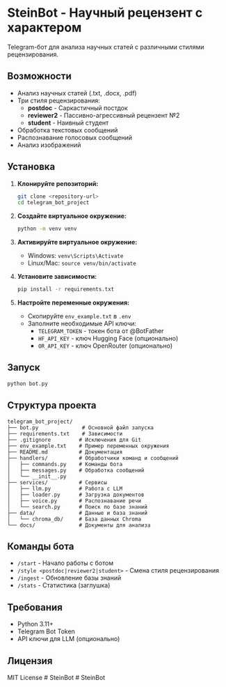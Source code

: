 # SteinBot - Научный рецензент с характером

Telegram-бот для анализа научных статей с различными стилями рецензирования.

## Возможности

- Анализ научных статей (.txt, .docx, .pdf)
- Три стиля рецензирования:
  - **postdoc** - Саркастичный постдок
  - **reviewer2** - Пассивно-агрессивный рецензент №2
  - **student** - Наивный студент
- Обработка текстовых сообщений
- Распознавание голосовых сообщений
- Анализ изображений

## Установка

1. **Клонируйте репозиторий:**
   ```bash
   git clone <repository-url>
   cd telegram_bot_project
   ```

2. **Создайте виртуальное окружение:**
   ```bash
   python -m venv venv
   ```

3. **Активируйте виртуальное окружение:**
   - Windows: `venv\Scripts\Activate`
   - Linux/Mac: `source venv/bin/activate`

4. **Установите зависимости:**
   ```bash
   pip install -r requirements.txt
   ```

5. **Настройте переменные окружения:**
   - Скопируйте `env_example.txt` в `.env`
   - Заполните необходимые API ключи:
     - `TELEGRAM_TOKEN` - токен бота от @BotFather
     - `HF_API_KEY` - ключ Hugging Face (опционально)
     - `OR_API_KEY` - ключ OpenRouter (опционально)

## Запуск

```bash
python bot.py
```

## Структура проекта

```
telegram_bot_project/
├── bot.py              # Основной файл запуска
├── requirements.txt    # Зависимости
├── .gitignore         # Исключения для Git
├── env_example.txt    # Пример переменных окружения
├── README.md          # Документация
├── handlers/          # Обработчики команд и сообщений
│   ├── commands.py    # Команды бота
│   ├── messages.py    # Обработка сообщений
│   └── __init__.py
├── services/          # Сервисы
│   ├── llm.py         # Работа с LLM
│   ├── loader.py      # Загрузка документов
│   ├── voice.py       # Распознавание речи
│   └── search.py      # Поиск по базе знаний
├── data/              # Данные и база знаний
│   └── chroma_db/     # База данных Chroma
└── docs/              # Документы для анализа
```

## Команды бота

- `/start` - Начало работы с ботом
- `/style <postdoc|reviewer2|student>` - Смена стиля рецензирования
- `/ingest` - Обновление базы знаний
- `/stats` - Статистика (заглушка)

## Требования

- Python 3.11+
- Telegram Bot Token
- API ключи для LLM (опционально)

## Лицензия

MIT License #   S t e i n B o t 
 
 #   S t e i n B o t 
 
 